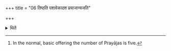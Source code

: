 +++
title = "06 तिष्ठति पशावेकादश प्रयाजान्यजति"

+++

<details><summary>थिते</summary>

6. While the animal is standing, he offers the eleven Prayājas (fore-offerings).[^1]   

[^1]: In the normal, basic offering the number of Prayājas is five.
</details>
